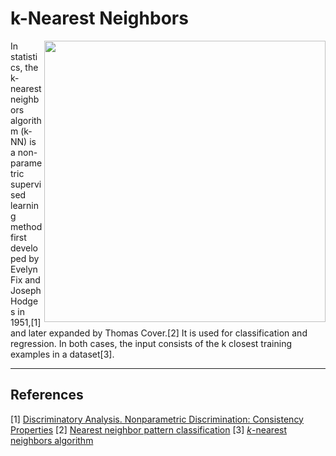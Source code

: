 # k-Nearest Neighbors

<img src='0417red_WinInsider.png' align='right' width=450/>

In statistics, the k-nearest neighbors algorithm (k-NN) is a non-parametric supervised learning method first developed by Evelyn Fix and Joseph Hodges in 1951,[1] and later expanded by Thomas Cover.[2] It is used for classification and regression. In both cases, the input consists of the k closest training examples in a dataset[3].


---
## References
[1] [Discriminatory Analysis. Nonparametric Discrimination: Consistency Properties](https://apps.dtic.mil/dtic/tr/fulltext/u2/a800276.pdf)
[2] [Nearest neighbor pattern classification](http://ssg.mit.edu/cal/abs/2000_spring/np_dens/classification/cover67.pdf)
[3] [*k*-nearest neighbors algorithm](https://en.wikipedia.org/wiki/K-nearest_neighbors_algorithm)

